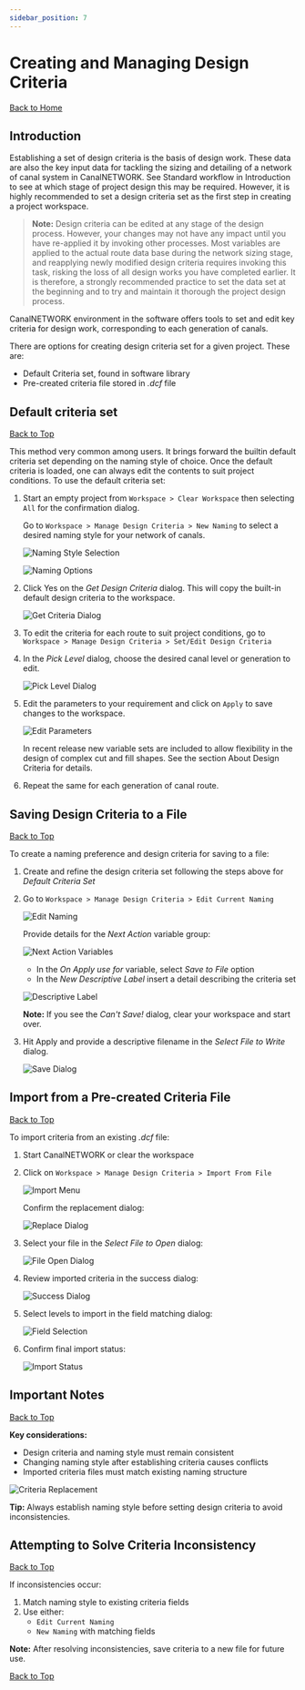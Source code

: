```yaml
---
sidebar_position: 7
---
```


# Creating and Managing Design Criteria
[Back to Home](../../index.md#wellcome)

## Introduction

Establishing a set of design criteria is the basis of design work. These data are also the key input data for tackling the sizing and detailing of a network of canal system in CanalNETWORK. See Standard workflow in Introduction to see at which stage of project design this may be required. However, it is highly recommended to set a design criteria set as the first step in creating a project workspace. 

> **Note:** Design criteria can be edited at any stage of the design process. However, your changes may not have any impact until you have re-applied it by invoking other processes. Most variables are applied to the actual route data base during the network sizing stage, and reapplying newly modified design criteria requires invoking this task, risking the loss of all design works you have completed earlier. It is therefore, a strongly recommended practice to set the data set at the beginning and to try and maintain it thorough the project design process.

CanalNETWORK environment in the software offers tools to set and edit key criteria for design work, corresponding to each generation of canals. 

There are options for creating design criteria set for a given project. These are:

* Default Criteria set, found in software library
* Pre-created criteria file stored in *.dcf* file


## Default criteria set
[Back to Top](#)

This method very common among users. It brings forward the builtin default criteria set depending on the naming style of choice. Once the default criteria is loaded, one can always edit the contents to suit project conditions. To use the default criteria set:

1. Start an empty project from `Workspace > Clear Workspace` then selecting `All` for the confirmation dialog.

   Go to `Workspace > Manage Design Criteria > New Naming` to select a desired naming style for your network of canals.

   ![Naming Style Selection](Images/Image%20002.png)

   ![Naming Options](Images/Image%20003.png)

2. Click Yes on the *Get Design Criteria* dialog. This will copy the built-in default design criteria to the workspace.

   ![Get Criteria Dialog](Images/Image%20004.png)

3. To edit the criteria for each route to suit project conditions, go to `Workspace > Manage Design Criteria > Set/Edit Design Criteria`

4. In the *Pick Level* dialog, choose the desired canal level or generation to edit.

   ![Pick Level Dialog](Images/Image%20005.png)

5. Edit the parameters to your requirement and click on `Apply` to save changes to the workspace.

   ![Edit Parameters](Images/Image%20006.png)

   In recent release new variable sets are included to allow flexibility in the design of complex cut and fill shapes. See the section About Design Criteria for details.

6. Repeat the same for each generation of canal route.

## Saving Design Criteria to a File
[Back to Top](#)

To create a naming preference and design criteria for saving to a file:

1. Create and refine the design criteria set following the steps above for *Default Criteria Set*

2. Go to `Workspace > Manage Design Criteria > Edit Current Naming`

   ![Edit Naming](Images/Image%20011.png)

   Provide details for the *Next Action* variable group:

   ![Next Action Variables](Images/Image%20012.png)

   - In the *On Apply use for* variable, select *Save to File* option
   - In the *New Descriptive Label* insert a detail describing the criteria set

   ![Descriptive Label](Images/Image%20013.png)

   **Note:** If you see the *Can't Save!* dialog, clear your workspace and start over.

3. Hit Apply and provide a descriptive filename in the *Select File to Write* dialog.

   ![Save Dialog](Images/Image%20014.png)

## Import from a Pre-created Criteria File
[Back to Top](#)

To import criteria from an existing *.dcf* file:

1. Start CanalNETWORK or clear the workspace
2. Click on `Workspace > Manage Design Criteria > Import From File`

   ![Import Menu](Images/Image%20007.png)
   
   Confirm the replacement dialog:

   ![Replace Dialog](Images/Image%20020.png)

3. Select your file in the *Select File to Open* dialog:

   ![File Open Dialog](Images/Image%20008.png)

4. Review imported criteria in the success dialog:

   ![Success Dialog](Images/Image%20009.png)

5. Select levels to import in the field matching dialog:

   ![Field Selection](Images/Image%20021.png)

6. Confirm final import status:

   ![Import Status](Images/Image%20022.png)

## Important Notes
[Back to Top](#)

**Key considerations:**
- Design criteria and naming style must remain consistent
- Changing naming style after establishing criteria causes conflicts
- Imported criteria files must match existing naming structure

![Criteria Replacement](Images/Image%20016.png)

**Tip:** Always establish naming style before setting design criteria to avoid inconsistencies.

## Attempting to Solve Criteria Inconsistency
[Back to Top](#)

If inconsistencies occur:

1. Match naming style to existing criteria fields
2. Use either:
   - `Edit Current Naming`
   - `New Naming` with matching fields

**Note:** After resolving inconsistencies, save criteria to a new file for future use.

[Back to Top](#)
